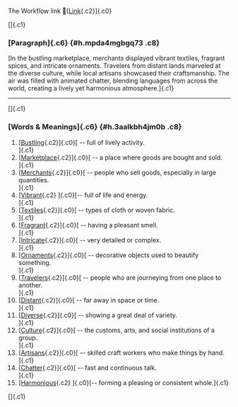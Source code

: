 The Workflow link
👏[[Link](https://www.google.com/url?q=http://www.google.com&sa=D&source=editors&ust=1757094265725788&usg=AOvVaw38pF8xZL3ondm50mJrGxND){.c2}]{.c0}

[]{.c1}

### [Paragraph]{.c6} {#h.mpda4mgbgq73 .c8}

[In the bustling marketplace, merchants displayed vibrant textiles,
fragrant spices, and intricate ornaments. Travelers from distant lands
marveled at the diverse culture, while local artisans showcased their
craftsmanship. The air was filled with animated chatter, blending
languages from across the world, creating a lively yet harmonious
atmosphere.]{.c1}

------------------------------------------------------------------------

[]{.c1}

### [Words & Meanings]{.c6} {#h.3aalkbh4jm0b .c8}

1.  [[Bustling](https://www.google.com/url?q=http://www.google.com&sa=D&source=editors&ust=1757094265726944&usg=AOvVaw2SrN17IZ6zcD5T-oM7YYj8){.c2}]{.c0}[ --
    full of lively activity.\
    ]{.c1}
2.  [[Marketplace](https://www.google.com/url?q=http://www.google.com&sa=D&source=editors&ust=1757094265727150&usg=AOvVaw0FAM_6mijZd1r6bOE-71fo){.c2}]{.c0}[ --
    a place where goods are bought and sold.\
    ]{.c1}
3.  [[Merchants](https://www.google.com/url?q=http://www.google.com&sa=D&source=editors&ust=1757094265727356&usg=AOvVaw2CWC_qmxQFY2-Cje_i76gm){.c2}]{.c0}[ --
    people who sell goods, especially in large quantities.\
    ]{.c1}
4.  [[Vibrant](https://www.google.com/url?q=http://www.google.com&sa=D&source=editors&ust=1757094265727573&usg=AOvVaw0mFclEZDnE5XrmeMxan_ed){.c2}
    ]{.c0}[-- full of life and energy.\
    ]{.c1}
5.  [[Textiles](https://www.google.com/url?q=http://www.google.com&sa=D&source=editors&ust=1757094265727713&usg=AOvVaw0uPAZZ0FcJzgCrfaOKeisV){.c2}]{.c0}[ --
    types of cloth or woven fabric.\
    ]{.c1}
6.  [[Fragrant](https://www.google.com/url?q=http://www.google.com&sa=D&source=editors&ust=1757094265727854&usg=AOvVaw2a0v1pR2prPfykqhxmE8mc){.c2}]{.c0}[ --
    having a pleasant smell.\
    ]{.c1}
7.  [[Intricate](https://www.google.com/url?q=http://www.google.com&sa=D&source=editors&ust=1757094265727986&usg=AOvVaw3939XWms8EZOqqZk4BC610){.c2}]{.c0}[ --
    very detailed or complex.\
    ]{.c1}
8.  [[Ornaments](https://www.google.com/url?q=http://www.google.com&sa=D&source=editors&ust=1757094265728136&usg=AOvVaw0RAqE3DVLl7mF19Nx4g8_0){.c2}]{.c0}[ --
    decorative objects used to beautify something.\
    ]{.c1}
9.  [[Travelers](https://www.google.com/url?q=http://www.google.com&sa=D&source=editors&ust=1757094265728277&usg=AOvVaw3yZW_xMJ6yn9aas5b6hmYp){.c2}]{.c0}[ --
    people who are journeying from one place to another.\
    ]{.c1}
10. [[Distant](https://www.google.com/url?q=http://www.google.com&sa=D&source=editors&ust=1757094265728422&usg=AOvVaw0TBjd6Oa5qRFetZrk1IZ93){.c2}]{.c0}[ --
    far away in space or time.\
    ]{.c1}
11. [[Diverse](https://www.google.com/url?q=http://www.google.com&sa=D&source=editors&ust=1757094265728536&usg=AOvVaw2LwkT1Z9qjT9Kh5vaUtNOD){.c2}]{.c0}[ --
    showing a great deal of variety.\
    ]{.c1}
12. [[Culture](https://www.google.com/url?q=http://www.google.com&sa=D&source=editors&ust=1757094265728678&usg=AOvVaw1n1IioZblVZV9bOVDxBY8M){.c2}]{.c0}[ --
    the customs, arts, and social institutions of a group.\
    ]{.c1}
13. [[Artisans](https://www.google.com/url?q=http://www.google.com&sa=D&source=editors&ust=1757094265728823&usg=AOvVaw2j1UfzsAFhEHfI0qAvH7oB){.c2}]{.c0}[ --
    skilled craft workers who make things by hand.\
    ]{.c1}
14. [[Chatter](https://www.google.com/url?q=http://www.google.com&sa=D&source=editors&ust=1757094265728967&usg=AOvVaw3MraJZEMZ8ZXaAeF0zL_uF){.c2}]{.c0}[ --
    fast and continuous talk.\
    ]{.c1}
15. [[Harmonious](https://www.google.com/url?q=http://www.google.com&sa=D&source=editors&ust=1757094265729096&usg=AOvVaw1LN4DCPKoWTyye5bHjb4pc){.c2}
    ]{.c0}[-- forming a pleasing or consistent whole.]{.c1}

[]{.c1}
